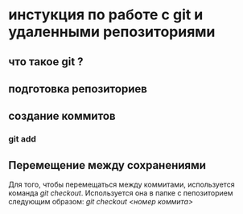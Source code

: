 # инстукция по работе с git и удаленными репозиториями 

## что такое git ?

## подготовка репозиториев 

## создание коммитов 

### git add

## Перемещение между сохранениями
Для того, чтобы перемещаться между коммитами, используется команда *git checkout*. Используется она в папке с пепозиторием следующим образом: *git checkout <номер коммита>*
